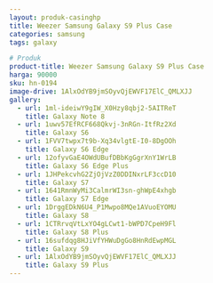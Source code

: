 ```yaml
---
layout: produk-casinghp
title: Weezer Samsung Galaxy S9 Plus Case
categories: samsung
tags: galaxy

# Produk
product-title: Weezer Samsung Galaxy S9 Plus Case
harga: 90000
sku: hn-0194
image-drive: 1AlxOdYB9jmSOyvQjEWVF17ElC_QMLXJJ
gallery:
  - url: 1ml-ideiwY9gIW_X0Hzy8qbj2-5AITReT
    title: Galaxy Note 8
  - url: 1uwv57EfRCF668Qkvj-3nRGn-ItfRz2Xd
    title: Galaxy S6
  - url: 1FVV7twpx7t9b-Xq34vlgtE-I0-8DgOOh
    title: Galaxy S6 Edge
  - url: 12ofyvGaE4OWdUBufDBbKgGgrXnY1WrLB
    title: Galaxy S6 Edge Plus
  - url: 1JHPekcvhG2ZjOjVzZ0DDINxrLF3ccD10
    title: Galaxy S7
  - url: 1641RmnWyMi3CalmrWI3sn-ghWpE4xhgb
    title: Galaxy S7 Edge
  - url: 1DrggEDkN6U4_P1Mwpo8MQe1AVuoEYOMU
    title: Galaxy S8
  - url: 1CTRrvqVtLxYO4gLCwt1-bWPD7CpeH9Fl
    title: Galaxy S8 Plus
  - url: 16sufdqg8HJiVfYHWuDgGo8HnRdEwpMGL
    title: Galaxy S9
  - url: 1AlxOdYB9jmSOyvQjEWVF17ElC_QMLXJJ
    title: Galaxy S9 Plus
---
```

